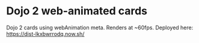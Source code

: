# Dojo 2 web-animated cards

Dojo 2 cards using webAnimation meta.
Renders at ~60fps.
Deployed here: https://dist-lkxbwrrodq.now.sh/
